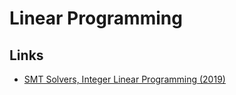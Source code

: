 # Linear Programming

## Links

* [SMT Solvers, Integer Linear Programming \(2019\)](https://shapr.github.io/posts/2019-07-10-smt-solvers.html)


